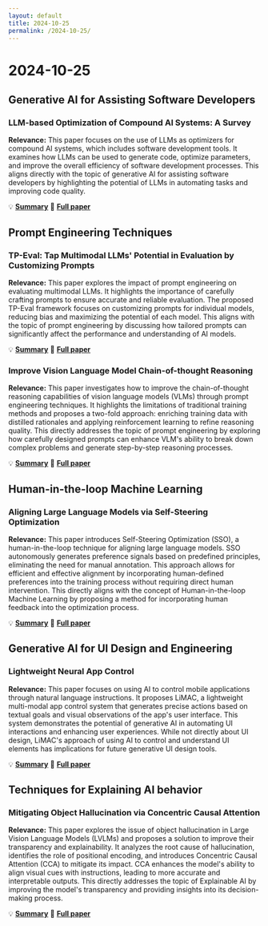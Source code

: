 ```yaml
---
layout: default
title: 2024-10-25
permalink: /2024-10-25/
---
```


# 2024-10-25

## Generative AI for Assisting Software Developers

### LLM-based Optimization of Compound AI Systems: A Survey

**Relevance:** This paper focuses on the use of LLMs as optimizers for compound AI systems, which includes software development tools. It examines how LLMs can be used to generate code, optimize parameters, and improve the overall efficiency of software development processes. This aligns directly with the topic of generative AI for assisting software developers by highlighting the potential of LLMs in automating tasks and improving code quality.

💡 **[Summary](2410.16392.html)** 📄 **[Full paper](https://arxiv.org/pdf/2410.16392)**

## Prompt Engineering Techniques

### TP-Eval: Tap Multimodal LLMs' Potential in Evaluation by Customizing Prompts

**Relevance:** This paper explores the impact of prompt engineering on evaluating multimodal LLMs. It highlights the importance of carefully crafting prompts to ensure accurate and reliable evaluation. The proposed TP-Eval framework focuses on customizing prompts for individual models, reducing bias and maximizing the potential of each model. This aligns with the topic of prompt engineering by discussing how tailored prompts can significantly affect the performance and understanding of AI models.

💡 **[Summary](2410.18071.html)** 📄 **[Full paper](https://arxiv.org/pdf/2410.18071)**

### Improve Vision Language Model Chain-of-thought Reasoning

**Relevance:** This paper investigates how to improve the chain-of-thought reasoning capabilities of vision language models (VLMs) through prompt engineering techniques. It highlights the limitations of traditional training methods and proposes a two-fold approach: enriching training data with distilled rationales and applying reinforcement learning to refine reasoning quality. This directly addresses the topic of prompt engineering by exploring how carefully designed prompts can enhance VLM's ability to break down complex problems and generate step-by-step reasoning processes.

💡 **[Summary](2410.16198.html)** 📄 **[Full paper](https://arxiv.org/pdf/2410.16198)**

## Human-in-the-loop Machine Learning

### Aligning Large Language Models via Self-Steering Optimization

**Relevance:** This paper introduces Self-Steering Optimization (SSO), a human-in-the-loop technique for aligning large language models. SSO autonomously generates preference signals based on predefined principles, eliminating the need for manual annotation. This approach allows for efficient and effective alignment by incorporating human-defined preferences into the training process without requiring direct human intervention. This directly aligns with the concept of Human-in-the-loop Machine Learning by proposing a method for incorporating human feedback into the optimization process.

💡 **[Summary](2410.17131.html)** 📄 **[Full paper](https://arxiv.org/pdf/2410.17131)**

## Generative AI for UI Design and Engineering

### Lightweight Neural App Control

**Relevance:** This paper focuses on using AI to control mobile applications through natural language instructions. It proposes LiMAC, a lightweight multi-modal app control system that generates precise actions based on textual goals and visual observations of the app's user interface. This system demonstrates the potential of generative AI in automating UI interactions and enhancing user experiences. While not directly about UI design, LiMAC's approach of using AI to control and understand UI elements has implications for future generative UI design tools.

💡 **[Summary](2410.17883.html)** 📄 **[Full paper](https://arxiv.org/pdf/2410.17883)**

## Techniques for Explaining AI behavior

### Mitigating Object Hallucination via Concentric Causal Attention

**Relevance:** This paper explores the issue of object hallucination in Large Vision Language Models (LVLMs) and proposes a solution to improve their transparency and explainability. It analyzes the root cause of hallucination, identifies the role of positional encoding, and introduces Concentric Causal Attention (CCA) to mitigate its impact. CCA enhances the model's ability to align visual cues with instructions, leading to more accurate and interpretable outputs. This directly addresses the topic of Explainable AI by improving the model's transparency and providing insights into its decision-making process.

💡 **[Summary](2410.15926.html)** 📄 **[Full paper](https://arxiv.org/pdf/2410.15926)**

